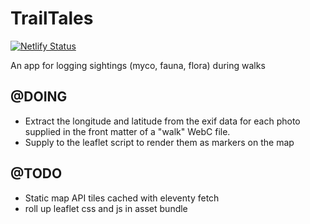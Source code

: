 # TrailTales

[![Netlify Status](https://api.netlify.com/api/v1/badges/5e4e6ee4-8fcf-4404-aa58-e2e635710ded/deploy-status)](https://app.netlify.com/sites/trail-tales/deploys)

An app for logging sightings (myco, fauna, flora) during walks

## @DOING

- Extract the longitude and latitude from the exif data for each photo supplied in the front matter of a "walk" WebC file.
- Supply to the leaflet script to render them as markers on the map


## @TODO

- Static map API tiles cached with eleventy fetch
- roll up leaflet css and js in asset bundle
